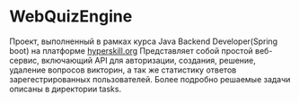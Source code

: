 # WebQuizEngine

Проект, выполненный в рамках курса Java Backend Developer(Spring boot) на платформе [hyperskill.org](https://hyperskill.org)
Представляет собой простой веб-сервис, включающий API для авторизации,
создания, решение, удаление вопросов викторин, а так же статистику ответов зарегестрированных пользователей.
Более подробно решаемые задачи описаны в директории tasks.
